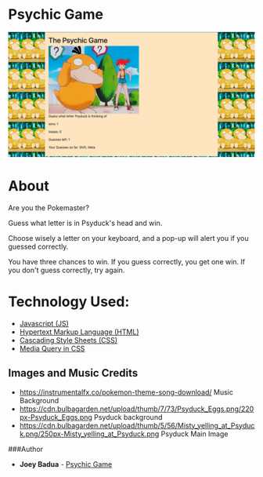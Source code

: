 # Psychic Game
![Screenshot](/assets/images/Psychic-Game-screenshot.png)

# About
Are you the Pokemaster? 

Guess what letter is in Psyduck's head and win. 

Choose wisely a letter on your keyboard, and a pop-up will alert you if you guessed correctly.

You have three chances to win. If you guess correctly, you get one win. If you don't guess correctly, try again.

# Technology Used:
* [Javascript (JS)](https://developer.mozilla.org/en-US/docs/Web/JavaScript)
* [Hypertext Markup Language (HTML)](https://developer.mozilla.org/en-US/docs/Web/HTML)
* [Cascading Style Sheets (CSS)](https://developer.mozilla.org/en-US/docs/Web/CSS) 
* [Media Query in CSS](https://www.w3schools.com/cssref/css3_pr_mediaquery.asp)

## Images and Music Credits
* https://instrumentalfx.co/pokemon-theme-song-download/ Music Background
* https://cdn.bulbagarden.net/upload/thumb/7/73/Psyduck_Eggs.png/220px-Psyduck_Eggs.png Psyduck background
* https://cdn.bulbagarden.net/upload/thumb/5/56/Misty_yelling_at_Psyduck.png/250px-Misty_yelling_at_Psyduck.png Psyduck Main Image

###Author
* **Joey Badua** - [Psychic Game](https://github.com/joannebadua)
